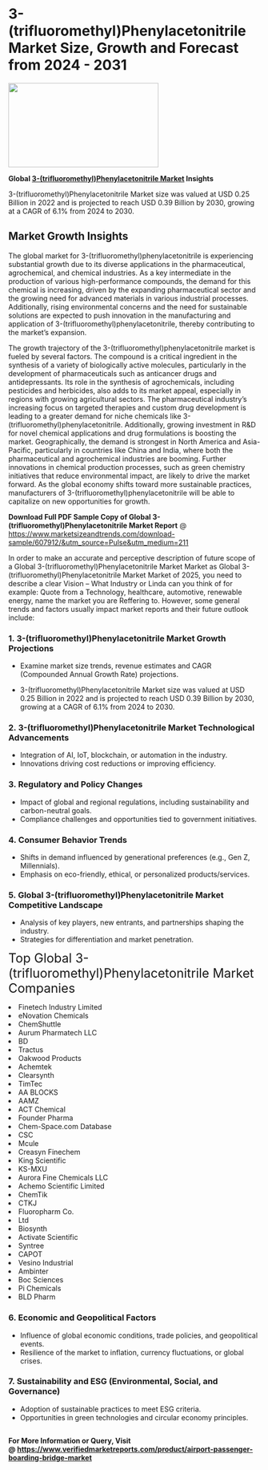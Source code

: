 <H1>3-(trifluoromethyl)Phenylacetonitrile Market Size, Growth and Forecast from 2024 - 2031</H1><img class="aligncenter size-medium wp-image-584254" src="https://thirdeyenews.in/wp-content/uploads/2024/09/Global-Market-Research-300x168.jpeg" alt="" width="300" height="168" /><p><strong>Global&nbsp;<a href="https://www.marketsizeandtrends.com/download-sample/607912/&amp;utm_source=Pulse&amp;utm_medium=211">3-(trifluoromethyl)Phenylacetonitrile Market</a> Insights</strong></p><p>3-(trifluoromethyl)Phenylacetonitrile Market size was valued at USD 0.25 Billion in 2022 and is projected to reach USD 0.39 Billion by 2030, growing at a CAGR of 6.1% from 2024 to 2030.</p><p><h2>Market Growth Insights</h2> The global market for 3-(trifluoromethyl)phenylacetonitrile is experiencing substantial growth due to its diverse applications in the pharmaceutical, agrochemical, and chemical industries. As a key intermediate in the production of various high-performance compounds, the demand for this chemical is increasing, driven by the expanding pharmaceutical sector and the growing need for advanced materials in various industrial processes. Additionally, rising environmental concerns and the need for sustainable solutions are expected to push innovation in the manufacturing and application of 3-(trifluoromethyl)phenylacetonitrile, thereby contributing to the market’s expansion. <p>The growth trajectory of the 3-(trifluoromethyl)phenylacetonitrile market is fueled by several factors. The compound is a critical ingredient in the synthesis of a variety of biologically active molecules, particularly in the development of pharmaceuticals such as anticancer drugs and antidepressants. Its role in the synthesis of agrochemicals, including pesticides and herbicides, also adds to its market appeal, especially in regions with growing agricultural sectors. The pharmaceutical industry’s increasing focus on targeted therapies and custom drug development is leading to a greater demand for niche chemicals like 3-(trifluoromethyl)phenylacetonitrile. Additionally, growing investment in R&D for novel chemical applications and drug formulations is boosting the market. Geographically, the demand is strongest in North America and Asia-Pacific, particularly in countries like China and India, where both the pharmaceutical and agrochemical industries are booming. Further innovations in chemical production processes, such as green chemistry initiatives that reduce environmental impact, are likely to drive the market forward. As the global economy shifts toward more sustainable practices, manufacturers of 3-(trifluoromethyl)phenylacetonitrile will be able to capitalize on new opportunities for growth.</p> </p><p><span class=""><strong>Download Full PDF Sample Copy of Global 3-(trifluoromethyl)Phenylacetonitrile Market Report</strong> @ <a href="https://www.marketsizeandtrends.com/download-sample/607912/&amp;utm_source=Pulse&amp;utm_medium=211" target="_blank">https://www.marketsizeandtrends.com/download-sample/607912/&amp;utm_source=Pulse&amp;utm_medium=211</a></span></p><p>In order to make an accurate and perceptive description of future scope of a Global&nbsp;3-(trifluoromethyl)Phenylacetonitrile Market Market as Global&nbsp;3-(trifluoromethyl)Phenylacetonitrile Market Market of 2025, you need to describe a clear Vision &ndash; What Industry or Linda can you think of for example: Quote from a Technology, healthcare, automotive, renewable energy, name the market you are Reffering to. However, some general trends and factors usually impact market reports and their future outlook include:</p><h3>1.&nbsp;<strong>3-(trifluoromethyl)Phenylacetonitrile Market Growth Projections</strong></h3><ul><li>Examine market size trends, revenue estimates and CAGR (Compounded Annual Growth Rate) projections.</li><li><p>3-(trifluoromethyl)Phenylacetonitrile Market size was valued at USD 0.25 Billion in 2022 and is projected to reach USD 0.39 Billion by 2030, growing at a CAGR of 6.1% from 2024 to 2030.</p></li></ul><h3>2.&nbsp;<strong>3-(trifluoromethyl)Phenylacetonitrile Market Technological Advancements</strong></h3><ul><li>Integration of AI, IoT, blockchain, or automation in the industry.</li><li>Innovations driving cost reductions or improving efficiency.</li></ul><h3>3.&nbsp;<strong>Regulatory and Policy Changes</strong></h3><ul><li>Impact of global and regional regulations, including sustainability and carbon-neutral goals.</li><li>Compliance challenges and opportunities tied to government initiatives.</li></ul><h3>4.&nbsp;<strong>Consumer Behavior Trends</strong></h3><ul><li>Shifts in demand influenced by generational preferences (e.g., Gen Z, Millennials).</li><li>Emphasis on eco-friendly, ethical, or personalized products/services.</li></ul><h3>5.&nbsp;<strong>Global 3-(trifluoromethyl)Phenylacetonitrile Market Competitive Landscape</strong></h3><ul><li>Analysis of key players, new entrants, and partnerships shaping the industry.</li><li>Strategies for differentiation and market penetration.</li></ul><p data-pm-slice="1 1 []"><span style="color: inherit; font-family: inherit; font-size: 25px;">Top Global 3-(trifluoromethyl)Phenylacetonitrile Market Companies</span></p><div class="" data-test-id=""><p><li>Finetech Industry Limited</li><li> eNovation Chemicals</li><li> ChemShuttle</li><li> Aurum Pharmatech LLC</li><li> BD</li><li> Tractus</li><li> Oakwood Products</li><li> Achemtek</li><li> Clearsynth</li><li> TimTec</li><li> AA BLOCKS</li><li> AAMZ</li><li> ACT Chemical</li><li> Founder Pharma</li><li> Chem-Space.com Database</li><li> CSC</li><li> Mcule</li><li> Creasyn Finechem</li><li> King Scientific</li><li> KS-MXU</li><li> Aurora Fine Chemicals LLC</li><li> Achemo Scientific Limited</li><li> ChemTik</li><li> CTKJ</li><li> Fluoropharm Co.</li><li>Ltd</li><li> Biosynth</li><li> Activate Scientific</li><li> Syntree</li><li> CAPOT</li><li> Vesino Industrial</li><li> Ambinter</li><li> Boc Sciences</li><li> Pi Chemicals</li><li> BLD Pharm</li></p></div><h3>6.&nbsp;<strong>Economic and Geopolitical Factors</strong></h3><ul><li>Influence of global economic conditions, trade policies, and geopolitical events.</li><li>Resilience of the market to inflation, currency fluctuations, or global crises.</li></ul><h3>7.&nbsp;<strong>Sustainability and ESG (Environmental, Social, and Governance)</strong></h3><ul><li>Adoption of sustainable practices to meet ESG criteria.</li><li>Opportunities in green technologies and circular economy principles.</li></ul><h2><strong style="font-size: 14px;">For More Information or Query, Visit @&nbsp;</strong><a style="background-color: #ffffff; font-size: 14px;" href="https://www.marketsizeandtrends.com/report/3-trifluoromethylphenylacetonitrile-market/" target="_blank">https://www.verifiedmarketreports.com/product/airport-passenger-boarding-bridge-market</a></h2>
